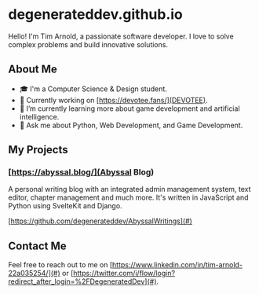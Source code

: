 # degenerateddev.github.io

Hello! I'm Tim Arnold, a passionate software developer. I love to solve complex problems and build innovative solutions.

## About Me

- 🎓 I'm a Computer Science & Design student.
- 💼 Currently working on [https://devotee.fans/](DEVOTEE).
- 🌱 I’m currently learning more about game development and artificial intelligence.
- 💬 Ask me about Python, Web Development, and Game Development.

## My Projects

### [https://abyssal.blog/](Abyssal Blog)
A personal writing blog with an integrated admin management system, text editor, chapter management and much more.
It's written in JavaScript and Python using SvelteKit and Django.

[https://github.com/degenerateddev/AbyssalWritings](#)

## Contact Me

Feel free to reach out to me on [https://www.linkedin.com/in/tim-arnold-22a035254/](#) or [https://twitter.com/i/flow/login?redirect_after_login=%2FDegeneratedDev](#).